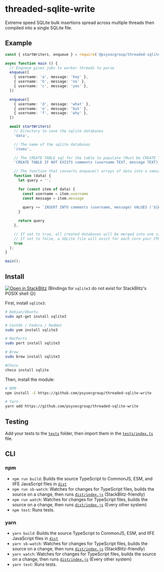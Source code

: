 # threaded-sqlite-write

Extreme speed SQLite bulk insertions spread across multiple threads then compiled into a single SQLite file.

## Example

```ts
const { startWriters, enqueue } = require('@psysecgroup/threaded-sqlite-write');

async function main () {
  // Enqueue gives jobs to worker threads to parse
  enqueue([
    { username: 'a', message: 'hey' },
    { username: 'b', message: 'no' },
    { username: 'c', message: 'yes' },
  ])

  enqueue([
    { username: 'd', message: 'what' },
    { username: 'e', message: 'but' },
    { username: 'f', message: 'why' },
  ])

  await startWriters(
    // Directory to save the sqlite databases
    'data',

    // The name of the sqlite databases
    'items',

    // The CREATE TABLE sql for the table to populate (Must be CREATE TABLE IF NOT EXISTS)
    'CREATE TABLE IF NOT EXISTS comments (username TEXT, message TEXT);',

    // The function that converts enqueue() arrays of data into a semicolon-separated string of SQL INSERTs.
    function (data) {
      let query = '';

      for (const item of data) {
        const username = item.username
        const message = item.message
        
        query += `INSERT INTO comments (username, message) VALUES ('${username}', '${message}');`
      }

      return query
    },

    // If set to true, all created databases will be merged into one single database with every record (default)
    // If set to false, a SQLite file will exist for each core your CPU has
    true
  );
}

main();
```

## Install

[![Open in StackBlitz](https://developer.stackblitz.com/img/open_in_stackblitz.svg)](https://stackblitz.com/github/psysecgroup/threaded-sqlite-write)
(Bindings for `sqlite3` do not exist for StackBlitz's POSIX shell 😥)

First, install `sqlite3`:

```bash
# Debian/Ubuntu
sudo apt-get install sqlite3

# CentOS / Fedora / RedHat
sudo yum install sqlite3

# MacPorts
sudo port install sqlite3

# Brew
sudo brew install sqlite3

#Choco
choco install sqlite
```

Then, install the module:

```bash
# NPM
npm install -S https://github.com/psysecgroup/threaded-sqlite-write

# Yarn
yarn add https://github.com/psysecgroup/threaded-sqlite-write
```

## Testing

Add your tests to the [`tests`](tests) folder, then import them in the [`tests/index.ts`](tests/index.ts) file.

## CLI

### npm

- `npm run build`: Builds the source TypeScript to CommonJS, ESM, and IIFE JavaScript files in [`dist`](dist)
- `npm run sb-watch`: Watches for changes for TypeScript files, builds the source on a change, then runs [`dist/index.js`](dist/index.js) (StackBlitz-friendly)
- `npm run watch`: Watches for changes for TypeScript files, builds the source on a change, then runs [`dist/index.js`](dist/index.js) (Every other system)
- `npm test`: Runs tests.

### yarn

- `yarn build`: Builds the source TypeScript to CommonJS, ESM, and IIFE JavaScript files in [`dist`](dist)
- `yarn sb-watch`: Watches for changes for TypeScript files, builds the source on a change, then runs [`dist/index.js`](dist/index.js) (StackBlitz-friendly)
- `yarn watch`: Watches for changes for TypeScript files, builds the source on a change, then runs [`dist/index.js`](dist/index.js) (Every other system)
- `yarn test`: Runs tests.

